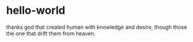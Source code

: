 # hello-world
thanks god that created human with knowledge and desire, though those the one that drift them from heaven.
